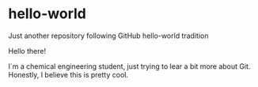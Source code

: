 # hello-world
Just another repository following GitHub hello-world tradition

Hello there!

I´m a chemical engineering student, just trying to lear a bit more about Git.
Honestly, I believe this is pretty cool.
